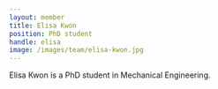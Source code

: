 ```yaml
---
layout: member
title: Elisa Kwon
position: PhD student
handle: elisa
image: /images/team/elisa-kwon.jpg
---
```


Elisa Kwon is a PhD student in Mechanical Engineering.
